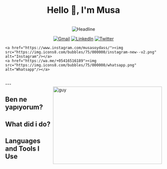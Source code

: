 <h1 align="center">Hello 👋, I'm Musa</h1>


<br/>

<div align=center>
  <img src="https://readme-typing-svg.herokuapp.com?size=40&duration=3000&color=30DC72&center=true&vCenter=true&width=800&height=100&lines=I'm+an+Android+Developer;I'm+an+Android+Instructor" alt="Headline" />
</div>
<p align="center">
	<a href="mailto:musasoydasebyu@gmail.com"><img src="https://img.icons8.com/bubbles/75/000000/gmail.png" alt="Gmail"/></a>
	<a href="https://www.linkedin.com/in/musasoydas/"><img src="https://img.icons8.com/bubbles/75/000000/linkedin.png" alt="LinkedIn"/></a>
	<a href="https://twitter.com/musaasoydasss"><img src="https://img.icons8.com/bubbles/75/000000/twitter-circled.png" alt="Twitter"/></a>
  	
	<a href="https://www.instagram.com/musasoydass/"><img src="https://img.icons8.com/bubbles/75/000000/instagram-new--v2.png" alt="Instagram"/></a>
	<a href="https://wa.me/+05416516189"><img src="https://img.icons8.com/bubbles/75/000000/whatsapp.png" alt="Whatsapp"/></a>
</p>
<br/>
---
<br/>
<img align="right" height="250" alt="guy" width="350" src="https://i.pinimg.com/originals/e4/26/70/e426702edf874b181aced1e2fa5c6cde.gif" /> </a>
<h2 align="left">Ben ne yapıyorum?</h2>

<h2 align="left">What did i do?</h2>

<h2 align="left">Languages and Tools I Use</h2>
